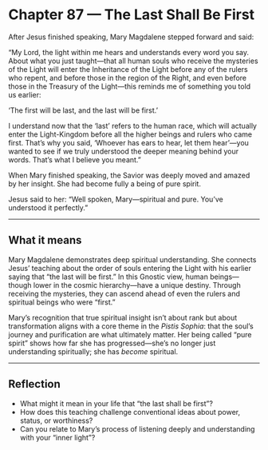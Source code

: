 # Chapter 87 — The Last Shall Be First

After Jesus finished speaking, Mary Magdalene stepped forward and said:

“My Lord, the light within me hears and understands every word you say. About what you just taught—that all human souls who receive the mysteries of the Light will enter the Inheritance of the Light before any of the rulers who repent, and before those in the region of the Right, and even before those in the Treasury of the Light—this reminds me of something you told us earlier:

‘The first will be last, and the last will be first.’

I understand now that the ‘last’ refers to the human race, which will actually enter the Light-Kingdom before all the higher beings and rulers who came first. That’s why you said, ‘Whoever has ears to hear, let them hear’—you wanted to see if we truly understood the deeper meaning behind your words. That’s what I believe you meant.”

When Mary finished speaking, the Savior was deeply moved and amazed by her insight. She had become fully a being of pure spirit.

Jesus said to her:
“Well spoken, Mary—spiritual and pure. You’ve understood it perfectly.”

---

## What it means

Mary Magdalene demonstrates deep spiritual understanding. She connects Jesus’ teaching about the order of souls entering the Light with his earlier saying that “the last will be first.” In this Gnostic view, human beings—though lower in the cosmic hierarchy—have a unique destiny. Through receiving the mysteries, they can ascend ahead of even the rulers and spiritual beings who were “first.”

Mary’s recognition that true spiritual insight isn’t about rank but about transformation aligns with a core theme in the *Pistis Sophia*: that the soul’s journey and purification are what ultimately matter. Her being called “pure spirit” shows how far she has progressed—she’s no longer just understanding spiritually; she has *become* spiritual.

---

## Reflection

* What might it mean in your life that “the last shall be first”?
* How does this teaching challenge conventional ideas about power, status, or worthiness?
* Can you relate to Mary’s process of listening deeply and understanding with your “inner light”?
